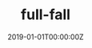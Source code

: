 ---
title: "full-fall"  # Add a page title.
summary: "full-fall"  # Add a page description.
date: "2019-01-01T00:00:00Z"  # Add today's date.
type: "widget_page"  # Page type is a Widget Page
---